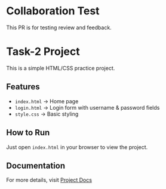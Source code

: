
# Collaboration Test
This PR is for testing review and feedback.


# Task-2 Project

This is a simple HTML/CSS practice project.

## Features
- `index.html` → Home page  
- `login.html` → Login form with username & password fields  
- `style.css` → Basic styling  

## How to Run
Just open `index.html` in your browser to view the project.

## Documentation
For more details, visit [Project Docs](http://example.com/docs)  <!-- Broken link -->

